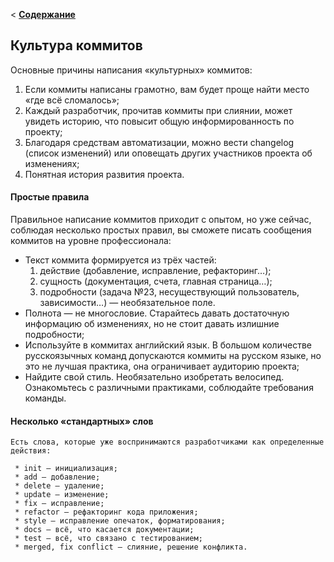 < [__Содержание__](./readme.md)
## Культура коммитов

Основные причины написания «культурных» коммитов:

1. Если коммиты написаны грамотно, вам будет проще найти место «где всё сломалось»;
2. Каждый разработчик, прочитав коммиты при слиянии, может увидеть историю, что повысит общую информированность по проекту;
3. Благодаря средствам автоматизации, можно вести changelog (список изменений) или оповещать других участников проекта об изменениях;
4. Понятная история развития проекта.

#### Простые правила
Правильное написание коммитов приходит с опытом, но уже сейчас, соблюдая несколько простых правил, вы сможете писать сообщения коммитов на уровне профессионала:

  * Текст коммита формируется из трёх частей:
    1. действие (добавление, исправление, рефакторинг…);
    2. сущность (документация, счета, главная страница…);
    3. подробности (задача №23, несуществующий пользователь, зависимости…) — необязательное поле.
  * Полнота — не многословие. Старайтесь давать достаточную информацию об изменениях, но не стоит давать излишние подробности;
  * Используйте в коммитах английский язык. В большом количестве русскоязычных команд допускаются коммиты на русском языке, но это не лучшая практика, она ограничивает аудиторию проекта;
  * Найдите свой стиль. Необязательно изобретать велосипед. Ознакомьтесь с различными практиками, соблюдайте требования команды.
#### Несколько «стандартных» слов

```
Есть слова, которые уже воспринимаются разработчиками как определенные действия:

 * init — инициализация;
 * add — добавление;
 * delete — удаление;
 * update — изменение;
 * fix — исправление;
 * refactor — рефакторинг кода приложения;
 * style — исправление опечаток, форматирования;
 * docs — всё, что касается документации;
 * test — всё, что связано с тестированием;
 * merged, fix conflict — слияние, решение конфликта.

```
